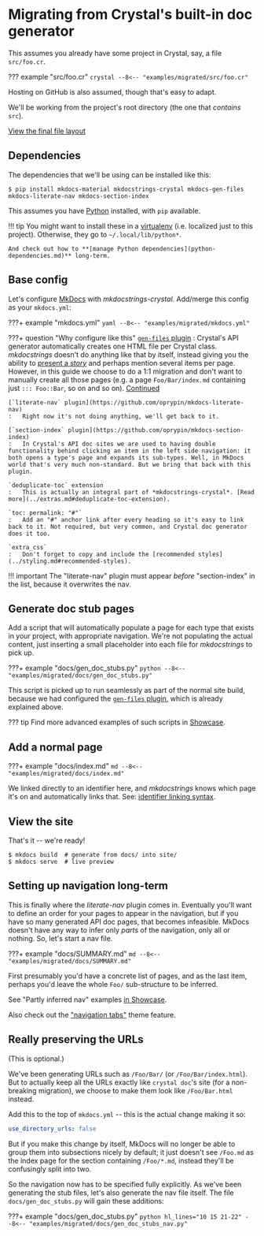 # Migrating from Crystal's built-in doc generator

This assumes you already have some project in Crystal, say, a file `src/foo.cr`.

??? example "src/foo.cr"
    ```crystal
    --8<-- "examples/migrated/src/foo.cr"
    ```

Hosting on GitHub is also assumed, though that's easy to adapt.

We'll be working from the project's root directory (the one that *contains* `src`).

[View the final file layout](https://github.com/oprypin/mkdocstrings-crystal/tree/master/examples/migrated/)

## Dependencies

The dependencies that we'll be using can be installed like this:

```console
$ pip install mkdocs-material mkdocstrings-crystal mkdocs-gen-files mkdocs-literate-nav mkdocs-section-index
```

This assumes you have [Python][] installed, with `pip` available.

!!! tip
    You might want to install these in a [virtualenv][] (i.e. localized just to this project). Otherwise, they go to `~/.local/lib/python*`.

    And check out how to **[manage Python dependencies](python-dependencies.md)** long-term.

## Base config

Let's configure [MkDocs][] with *mkdocstrings-crystal*. Add/merge this config as your `mkdocs.yml`:

???+ example "mkdocs.yml"
    ```yaml
    --8<-- "examples/migrated/mkdocs.yml"
    ```

???+ question "Why configure like this"
    [`gen-files` plugin](https://oprypin.github.io/mkdocs-gen-files)
    :    Crystal's API generator automatically creates one HTML file per Crystal class. *mkdocstrings* doesn't do anything like that by itself, instead giving you the ability to [present a *story*](../README.md#introduction) and perhaps mention several items per page. However, in this guide we choose to do a 1:1 migration and don't want to manually create all those pages (e.g. a page `Foo/Bar/index.md` containing just `::: Foo::Bar`, so on and so on). [Continued](#generate-doc-stub-pages)

    [`literate-nav` plugin](https://github.com/oprypin/mkdocs-literate-nav)
    :   Right now it's not doing anything, we'll get back to it.

    [`section-index` plugin](https://github.com/oprypin/mkdocs-section-index)
    :   In Crystal's API doc sites we are used to having double functionality behind clicking an item in the left side navigation: it both opens a type's page and expands its sub-types. Well, in MkDocs world that's very much non-standard. But we bring that back with this plugin.

    `deduplicate-toc` extension
    :   This is actually an integral part of *mkdocstrings-crystal*. [Read more](../extras.md#deduplicate-toc-extension).

    `toc: permalink: "#"`
    :   Add an "#" anchor link after every heading so it's easy to link back to it. Not required, but very common, and Crystal doc generator does it too.

    `extra_css`
    :   Don't forget to copy and include the [recommended styles](../styling.md#recommended-styles).

!!! important
    The "literate-nav" plugin must appear *before* "section-index" in the list, because it overwrites the nav.

## Generate doc stub pages

Add a script that will automatically populate a page for each type that exists in your project, with appropriate navigation. We're not populating the actual content, just inserting a small placeholder into each file for *mkdocstrings* to pick up.

???+ example "docs/gen_doc_stubs.py"
    ```python
    --8<-- "examples/migrated/docs/gen_doc_stubs.py"
    ```

This script is picked up to run seamlessly as part of the normal site build, because we had configured the [`gen-files` plugin](https://github.com/oprypin/mkdocs-gen-files), which is already explained above.

??? tip
    Find more advanced examples of such scripts in [Showcase](../showcase.md).

## Add a normal page

???+ example "docs/index.md"
    ```md
    --8<-- "examples/migrated/docs/index.md"
    ```

We linked directly to an identifier here, and *mkdocstrings* knows which page it's on and automatically links that. See: [identifier linking syntax](../README.md#identifier-linking-syntax).

## View the site

That's it -- we're ready!

```console
$ mkdocs build  # generate from docs/ into site/
$ mkdocs serve  # live preview
```

## Setting up navigation long-term

This is finally where the *literate-nav* plugin comes in. Eventually you'll want to define an order for your pages to appear in the navigation, but if you have so many generated API doc pages, that becomes infeasible. MkDocs doesn't have any way to infer only *parts* of the navigation, only all or nothing. So, let's start a nav file.

???+ example "docs/SUMMARY.md"
    ```md
    --8<-- "examples/migrated/docs/SUMMARY.md"
    ```

First presumably you'd have a concrete list of pages, and as the last item, perhaps you'd leave the whole `Foo/` sub-structure to be inferred.

See "Partly inferred nav" examples [in Showcase](../showcase.md#athena-framework).

Also check out the ["navigation tabs"](https://squidfunk.github.io/mkdocs-material/setup/setting-up-navigation/#navigation-tabs) theme feature.

## Really preserving the URLs

(This is optional.)

We've been generating URLs such as `/Foo/Bar/` (or `/Foo/Bar/index.html`). But to actually keep all the URLs exactly like `crystal doc`'s site (for a non-breaking migration), we choose to make them look like `/Foo/Bar.html` instead.

Add this to the top of `mkdocs.yml` -- this is the actual change making it so:

```yaml
use_directory_urls: false
```

But if you make this change by itself, MkDocs will no longer be able to group them into subsections nicely by default; it just doesn't see `/Foo.md` as the index page for the section containing `/Foo/*.md`, instead they'll be confusingly split into two.

So the navigation now has to be specified fully explicitly. As we've been generating the stub files, let's also generate the nav file itself. The file `docs/gen_doc_stubs.py` will gain these additions:

???+ example "docs/gen_doc_stubs.py"
    ```python hl_lines="10 15 21-22"
    --8<-- "examples/migrated/docs/gen_doc_stubs_nav.py"
    ```


[mkdocs]: https://www.mkdocs.org/
[python]: https://www.python.org/
[virtualenv]: https://packaging.python.org/guides/installing-using-pip-and-virtual-environments/#creating-a-virtual-environment
